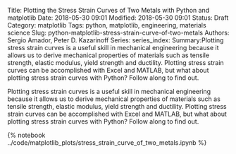Title: Plotting the Stress Strain Curves of Two Metals with Python and matplotlib
Date: 2018-05-30 09:01
Modified: 2018-05-30 09:01
Status: Draft
Category: matplotlib
Tags: python, matplotlib, engineering, materials science
Slug: python-matplotlib-stress-strain-curve-of-two-metals
Authors: Sergio Amador, Peter D. Kazarinoff
Series:
series_index:
Summary:Plotting stress strain curves is a useful skill in mechanical engineering because it allows us to derive mechanical properties of materials such as tensile strength, elastic modulus, yield strength and ductility. Plotting stress strain curves can be accomplished with Excel and MATLAB, but what about plotting stress strain curves with Python? Follow along to find out.

Plotting stress strain curves is a useful skill in mechanical engineering because it allows us to derive mechanical properties of materials such as tensile strength, elastic modulus, yield strength and ductility. Plotting stress strain curves can be accomplished with Excel and MATLAB, but what about plotting stress strain curves with Python? Follow along to find out.

{% notebook ../code/matplotlib_plots/stress_strain_curve_of_two_metals.ipynb %}
